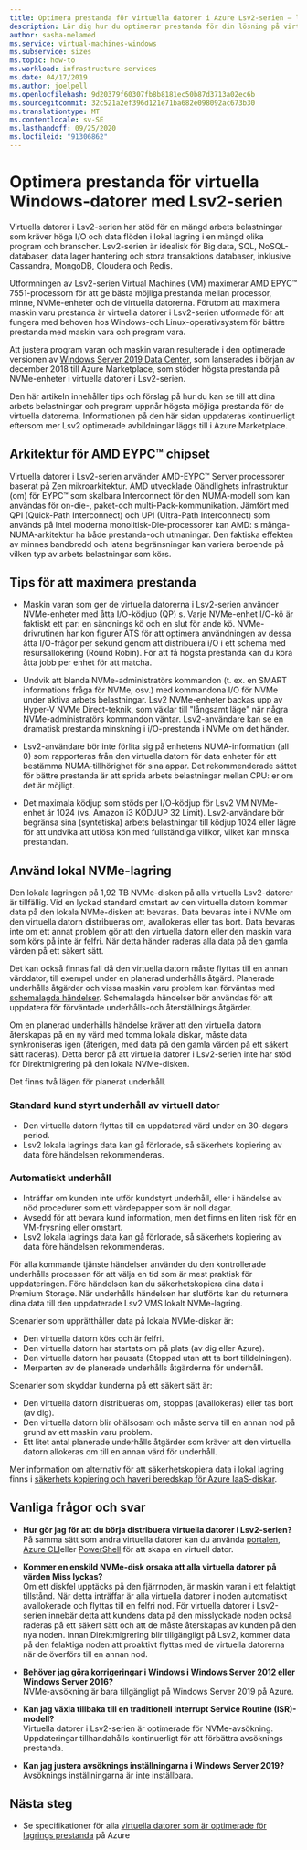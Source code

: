 ```yaml
---
title: Optimera prestanda för virtuella datorer i Azure Lsv2-serien – lagring
description: Lär dig hur du optimerar prestanda för din lösning på virtuella datorer i Lsv2-serien med hjälp av ett Windows-exempel.
author: sasha-melamed
ms.service: virtual-machines-windows
ms.subservice: sizes
ms.topic: how-to
ms.workload: infrastructure-services
ms.date: 04/17/2019
ms.author: joelpell
ms.openlocfilehash: 9d20379f60307fb8b8181ec50b87d3713a02ec6b
ms.sourcegitcommit: 32c521a2ef396d121e71ba682e098092ac673b30
ms.translationtype: MT
ms.contentlocale: sv-SE
ms.lasthandoff: 09/25/2020
ms.locfileid: "91306862"
---
```

# <a name="optimize-performance-on-the-lsv2-series-windows-virtual-machines"></a>Optimera prestanda för virtuella Windows-datorer med Lsv2-serien

Virtuella datorer i Lsv2-serien har stöd för en mängd arbets belastningar som kräver höga I/O och data flöden i lokal lagring i en mängd olika program och branscher.  Lsv2-serien är idealisk för Big data, SQL, NoSQL-databaser, data lager hantering och stora transaktions databaser, inklusive Cassandra, MongoDB, Cloudera och Redis.

Utformningen av Lsv2-serien Virtual Machines (VM) maximerar AMD EPYC™ 7551-processorn för att ge bästa möjliga prestanda mellan processor, minne, NVMe-enheter och de virtuella datorerna. Förutom att maximera maskin varu prestanda är virtuella datorer i Lsv2-serien utformade för att fungera med behoven hos Windows-och Linux-operativsystem för bättre prestanda med maskin vara och program vara.

Att justera program varan och maskin varan resulterade i den optimerade versionen av [Windows Server 2019 Data Center](https://www.microsoft.com/cloud-platform/windows-server-pricing), som lanserades i början av december 2018 till Azure Marketplace, som stöder högsta prestanda på NVMe-enheter i virtuella datorer i Lsv2-serien.

Den här artikeln innehåller tips och förslag på hur du kan se till att dina arbets belastningar och program uppnår högsta möjliga prestanda för de virtuella datorerna. Informationen på den här sidan uppdateras kontinuerligt eftersom mer Lsv2 optimerade avbildningar läggs till i Azure Marketplace.

## <a name="amd-eypc-chipset-architecture"></a>Arkitektur för AMD EYPC™ chipset

Virtuella datorer i Lsv2-serien använder AMD-EYPC™ Server processorer baserat på Zen mikroarkitektur. AMD utvecklade Oändlighets infrastruktur (om) för EYPC™ som skalbara Interconnect för den NUMA-modell som kan användas för on-die-, paket-och multi-Pack-kommunikation. Jämfört med QPI (Quick-Path Interconnect) och UPI (Ultra-Path Interconnect) som används på Intel moderna monolitisk-Die-processorer kan AMD: s många-NUMA-arkitektur ha både prestanda-och utmaningar. Den faktiska effekten av minnes bandbredd och latens begränsningar kan variera beroende på vilken typ av arbets belastningar som körs.

## <a name="tips-for-maximizing-performance"></a>Tips för att maximera prestanda

* Maskin varan som ger de virtuella datorerna i Lsv2-serien använder NVMe-enheter med åtta I/O-ködjup (QP) s. Varje NVMe-enhet I/O-kö är faktiskt ett par: en sändnings kö och en slut för ande kö. NVMe-drivrutinen har kon figurer ATS för att optimera användningen av dessa åtta I/O-frågor per sekund genom att distribuera i/O i ett schema med resursallokering (Round Robin). För att få högsta prestanda kan du köra åtta jobb per enhet för att matcha.

* Undvik att blanda NVMe-administratörs kommandon (t. ex. en SMART informations fråga för NVMe, osv.) med kommandona I/O för NVMe under aktiva arbets belastningar. Lsv2 NVMe-enheter backas upp av Hyper-V NVMe Direct-teknik, som växlar till "långsamt läge" när några NVMe-administratörs kommandon väntar. Lsv2-användare kan se en dramatisk prestanda minskning i i/O-prestanda i NVMe om det händer.

* Lsv2-användare bör inte förlita sig på enhetens NUMA-information (all 0) som rapporteras från den virtuella datorn för data enheter för att bestämma NUMA-tillhörighet för sina appar. Det rekommenderade sättet för bättre prestanda är att sprida arbets belastningar mellan CPU: er om det är möjligt. 

* Det maximala ködjup som stöds per I/O-ködjup för Lsv2 VM NVMe-enhet är 1024 (vs. Amazon i3 KÖDJUP 32 Limit). Lsv2-användare bör begränsa sina (syntetiska) arbets belastningar till ködjup 1024 eller lägre för att undvika att utlösa kön med fullständiga villkor, vilket kan minska prestandan.

## <a name="utilizing-local-nvme-storage"></a>Använd lokal NVMe-lagring

Den lokala lagringen på 1,92 TB NVMe-disken på alla virtuella Lsv2-datorer är tillfällig. Vid en lyckad standard omstart av den virtuella datorn kommer data på den lokala NVMe-disken att bevaras. Data bevaras inte i NVMe om den virtuella datorn distribueras om, avallokeras eller tas bort. Data bevaras inte om ett annat problem gör att den virtuella datorn eller den maskin vara som körs på inte är felfri. När detta händer raderas alla data på den gamla värden på ett säkert sätt.

Det kan också finnas fall då den virtuella datorn måste flyttas till en annan värddator, till exempel under en planerad underhålls åtgärd. Planerade underhålls åtgärder och vissa maskin varu problem kan förväntas med [schemalagda händelser](scheduled-events.md). Schemalagda händelser bör användas för att uppdatera för förväntade underhålls-och återställnings åtgärder.

Om en planerad underhålls händelse kräver att den virtuella datorn återskapas på en ny värd med tomma lokala diskar, måste data synkroniseras igen (återigen, med data på den gamla värden på ett säkert sätt raderas). Detta beror på att virtuella datorer i Lsv2-serien inte har stöd för Direktmigrering på den lokala NVMe-disken.

Det finns två lägen för planerat underhåll.

### <a name="standard-vm-customer-controlled-maintenance"></a>Standard kund styrt underhåll av virtuell dator

- Den virtuella datorn flyttas till en uppdaterad värd under en 30-dagars period.
- Lsv2 lokala lagrings data kan gå förlorade, så säkerhets kopiering av data före händelsen rekommenderas.

### <a name="automatic-maintenance"></a>Automatiskt underhåll

- Inträffar om kunden inte utför kundstyrt underhåll, eller i händelse av nöd procedurer som ett värdepapper som är noll dagar.
- Avsedd för att bevara kund information, men det finns en liten risk för en VM-frysning eller omstart.
- Lsv2 lokala lagrings data kan gå förlorade, så säkerhets kopiering av data före händelsen rekommenderas.

För alla kommande tjänste händelser använder du den kontrollerade underhålls processen för att välja en tid som är mest praktisk för uppdateringen. Före händelsen kan du säkerhetskopiera dina data i Premium Storage. När underhålls händelsen har slutförts kan du returnera dina data till den uppdaterade Lsv2 VMS lokalt NVMe-lagring.

Scenarier som upprätthåller data på lokala NVMe-diskar är:

- Den virtuella datorn körs och är felfri.
- Den virtuella datorn har startats om på plats (av dig eller Azure).
- Den virtuella datorn har pausats (Stoppad utan att ta bort tilldelningen).
- Merparten av de planerade underhålls åtgärderna för underhåll.

Scenarier som skyddar kunderna på ett säkert sätt är:

- Den virtuella datorn distribueras om, stoppas (avallokeras) eller tas bort (av dig).
- Den virtuella datorn blir ohälsosam och måste serva till en annan nod på grund av ett maskin varu problem.
- Ett litet antal planerade underhålls åtgärder som kräver att den virtuella datorn allokeras om till en annan värd för underhåll.

Mer information om alternativ för att säkerhetskopiera data i lokal lagring finns i [säkerhets kopiering och haveri beredskap för Azure IaaS-diskar](../backup-and-disaster-recovery-for-azure-iaas-disks.md).

## <a name="frequently-asked-questions"></a>Vanliga frågor och svar

* **Hur gör jag för att du börja distribuera virtuella datorer i Lsv2-serien?**  
   På samma sätt som andra virtuella datorer kan du använda [portalen](quick-create-portal.md), [Azure CLI](quick-create-cli.md)eller [PowerShell](quick-create-powershell.md) för att skapa en virtuell dator.

* **Kommer en enskild NVMe-disk orsaka att alla virtuella datorer på värden Miss lyckas?**  
   Om ett diskfel upptäcks på den fjärrnoden, är maskin varan i ett felaktigt tillstånd. När detta inträffar är alla virtuella datorer i noden automatiskt avallokerade och flyttas till en felfri nod. För virtuella datorer i Lsv2-serien innebär detta att kundens data på den misslyckade noden också raderas på ett säkert sätt och att de måste återskapas av kunden på den nya noden. Innan Direktmigrering blir tillgängligt på Lsv2, kommer data på den felaktiga noden att proaktivt flyttas med de virtuella datorerna när de överförs till en annan nod.

* **Behöver jag göra korrigeringar i Windows i Windows Server 2012 eller Windows Server 2016?**  
   NVMe-avsökning är bara tillgängligt på Windows Server 2019 på Azure.  

* **Kan jag växla tillbaka till en traditionell Interrupt Service Routine (ISR)-modell?**  
   Virtuella datorer i Lsv2-serien är optimerade för NVMe-avsökning. Uppdateringar tillhandahålls kontinuerligt för att förbättra avsöknings prestanda.

* **Kan jag justera avsöknings inställningarna i Windows Server 2019?**  
   Avsöknings inställningarna är inte inställbara.
   
## <a name="next-steps"></a>Nästa steg

* Se specifikationer för alla [virtuella datorer som är optimerade för lagrings prestanda](../sizes-storage.md) på Azure
